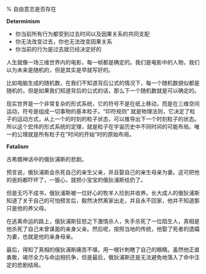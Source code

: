 % 自由意志是否存在

__Determinism__

- 你当前所有行为都受到过去时间以及因果关系的共同支配
- 你无法改变过去，你也无法改变因果关系
- 你当前的行为是过去就已经决定好的

人生就像一场三维世界内的电影，每一帧都是确定的。我们是电影中的人物，我们以为未来是随机的，但是其实是早就写好的。

比如电脑生成的随机数，在我们不知道背后公式的情况下，每一个随机数貌似都是随机的，但是如果我们知道背后的公式的话，那么下一个随机数就是可以确定的。

现实世界是一个非常复杂的形式系统，它的符号不是在纸上移动，而是在三维空间运动，符号是组成一切事物的基本粒子。“印符规则” 就是物理法则，它决定了粒子的运动方式，从上一个的时刻的粒子状态，可以推导出下一个时刻粒子的状态。所以这个宏伟的形式系统的定理，就是粒子在宇宙历史中不同时间的可能布局。唯一的公理就是所有粒子在“时间的开始”时的原始布局。

__Fatalism__

古希腊神话中的俄狄浦斯的悲剧。

预言说，俄狄浦斯会杀死自己的亲生父亲，并且娶自己的亲生母亲为妻。这可把他的爸妈都吓坏了，一狠心，就把小宝宝的俄狄浦斯给扔了。

但是无巧不成书，俄狄浦斯被一位好心的牧羊人捡到并收养。长大成人的俄狄浦斯知道了关于自己的可怕预言后，毅然决然离家出走，并且永不回家，他并不知道那只是他的养父母。

在逃离命运的路上，俄狄浦斯狂怒之下激情杀人，失手杀死了一位陌生人，真相是他杀死了自己未曾谋面的亲身父亲。然后呢，按照当地的传统，他娶了死者的遗孀为妻，也就是他的亲身母亲。

最后，得知了真相的俄狄浦斯痛苦不堪，用一根针刺瞎了自己的眼睛。虽然他正直勇敢，竭尽全力与命运相抗争，但是最后，俄狄浦斯还是无法避免地落入了命中注定的悲剧结局。
